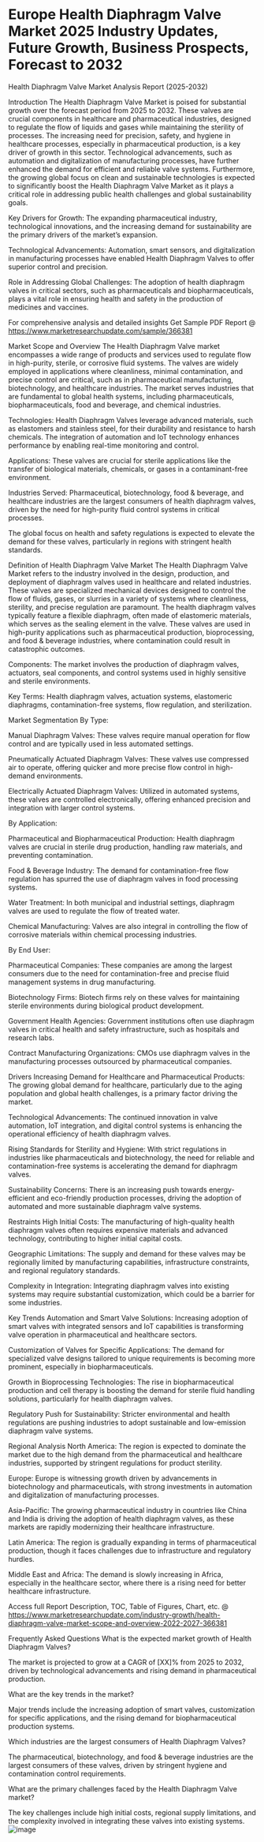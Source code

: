 # Europe Health Diaphragm Valve Market 2025 Industry Updates, Future Growth, Business Prospects, Forecast to 2032
Health Diaphragm Valve Market Analysis Report (2025-2032)

Introduction
The Health Diaphragm Valve Market is poised for substantial growth over the forecast period from 2025 to 2032. These valves are crucial components in healthcare and pharmaceutical industries, designed to regulate the flow of liquids and gases while maintaining the sterility of processes. The increasing need for precision, safety, and hygiene in healthcare processes, especially in pharmaceutical production, is a key driver of growth in this sector. Technological advancements, such as automation and digitalization of manufacturing processes, have further enhanced the demand for efficient and reliable valve systems. Furthermore, the growing global focus on clean and sustainable technologies is expected to significantly boost the Health Diaphragm Valve Market as it plays a critical role in addressing public health challenges and global sustainability goals.

Key Drivers for Growth: The expanding pharmaceutical industry, technological innovations, and the increasing demand for sustainability are the primary drivers of the market’s expansion.

Technological Advancements: Automation, smart sensors, and digitalization in manufacturing processes have enabled Health Diaphragm Valves to offer superior control and precision.

Role in Addressing Global Challenges: The adoption of health diaphragm valves in critical sectors, such as pharmaceuticals and biopharmaceuticals, plays a vital role in ensuring health and safety in the production of medicines and vaccines.

For comprehensive analysis and detailed insights Get Sample PDF Report @ https://www.marketresearchupdate.com/sample/366381


Market Scope and Overview
The Health Diaphragm Valve market encompasses a wide range of products and services used to regulate flow in high-purity, sterile, or corrosive fluid systems. The valves are widely employed in applications where cleanliness, minimal contamination, and precise control are critical, such as in pharmaceutical manufacturing, biotechnology, and healthcare industries. The market serves industries that are fundamental to global health systems, including pharmaceuticals, biopharmaceuticals, food and beverage, and chemical industries.

Technologies: Health Diaphragm Valves leverage advanced materials, such as elastomers and stainless steel, for their durability and resistance to harsh chemicals. The integration of automation and IoT technology enhances performance by enabling real-time monitoring and control.

Applications: These valves are crucial for sterile applications like the transfer of biological materials, chemicals, or gases in a contaminant-free environment.

Industries Served: Pharmaceutical, biotechnology, food & beverage, and healthcare industries are the largest consumers of health diaphragm valves, driven by the need for high-purity fluid control systems in critical processes.

The global focus on health and safety regulations is expected to elevate the demand for these valves, particularly in regions with stringent health standards.


Definition of Health Diaphragm Valve Market
The Health Diaphragm Valve Market refers to the industry involved in the design, production, and deployment of diaphragm valves used in healthcare and related industries. These valves are specialized mechanical devices designed to control the flow of fluids, gases, or slurries in a variety of systems where cleanliness, sterility, and precise regulation are paramount. The health diaphragm valves typically feature a flexible diaphragm, often made of elastomeric materials, which serves as the sealing element in the valve. These valves are used in high-purity applications such as pharmaceutical production, bioprocessing, and food & beverage industries, where contamination could result in catastrophic outcomes.

Components: The market involves the production of diaphragm valves, actuators, seal components, and control systems used in highly sensitive and sterile environments.

Key Terms: Health diaphragm valves, actuation systems, elastomeric diaphragms, contamination-free systems, flow regulation, and sterilization.


Market Segmentation
By Type:

Manual Diaphragm Valves: These valves require manual operation for flow control and are typically used in less automated settings.

Pneumatically Actuated Diaphragm Valves: These valves use compressed air to operate, offering quicker and more precise flow control in high-demand environments.

Electrically Actuated Diaphragm Valves: Utilized in automated systems, these valves are controlled electronically, offering enhanced precision and integration with larger control systems.

By Application:

Pharmaceutical and Biopharmaceutical Production: Health diaphragm valves are crucial in sterile drug production, handling raw materials, and preventing contamination.

Food & Beverage Industry: The demand for contamination-free flow regulation has spurred the use of diaphragm valves in food processing systems.

Water Treatment: In both municipal and industrial settings, diaphragm valves are used to regulate the flow of treated water.

Chemical Manufacturing: Valves are also integral in controlling the flow of corrosive materials within chemical processing industries.

By End User:

Pharmaceutical Companies: These companies are among the largest consumers due to the need for contamination-free and precise fluid management systems in drug manufacturing.

Biotechnology Firms: Biotech firms rely on these valves for maintaining sterile environments during biological product development.

Government Health Agencies: Government institutions often use diaphragm valves in critical health and safety infrastructure, such as hospitals and research labs.

Contract Manufacturing Organizations: CMOs use diaphragm valves in the manufacturing processes outsourced by pharmaceutical companies.


Drivers
Increasing Demand for Healthcare and Pharmaceutical Products: The growing global demand for healthcare, particularly due to the aging population and global health challenges, is a primary factor driving the market.

Technological Advancements: The continued innovation in valve automation, IoT integration, and digital control systems is enhancing the operational efficiency of health diaphragm valves.

Rising Standards for Sterility and Hygiene: With strict regulations in industries like pharmaceuticals and biotechnology, the need for reliable and contamination-free systems is accelerating the demand for diaphragm valves.

Sustainability Concerns: There is an increasing push towards energy-efficient and eco-friendly production processes, driving the adoption of automated and more sustainable diaphragm valve systems.


Restraints
High Initial Costs: The manufacturing of high-quality health diaphragm valves often requires expensive materials and advanced technology, contributing to higher initial capital costs.

Geographic Limitations: The supply and demand for these valves may be regionally limited by manufacturing capabilities, infrastructure constraints, and regional regulatory standards.

Complexity in Integration: Integrating diaphragm valves into existing systems may require substantial customization, which could be a barrier for some industries.


Key Trends
Automation and Smart Valve Solutions: Increasing adoption of smart valves with integrated sensors and IoT capabilities is transforming valve operation in pharmaceutical and healthcare sectors.

Customization of Valves for Specific Applications: The demand for specialized valve designs tailored to unique requirements is becoming more prominent, especially in biopharmaceuticals.

Growth in Bioprocessing Technologies: The rise in biopharmaceutical production and cell therapy is boosting the demand for sterile fluid handling solutions, particularly for health diaphragm valves.

Regulatory Push for Sustainability: Stricter environmental and health regulations are pushing industries to adopt sustainable and low-emission diaphragm valve systems.


Regional Analysis
North America: The region is expected to dominate the market due to the high demand from the pharmaceutical and healthcare industries, supported by stringent regulations for product sterility.

Europe: Europe is witnessing growth driven by advancements in biotechnology and pharmaceuticals, with strong investments in automation and digitalization of manufacturing processes.

Asia-Pacific: The growing pharmaceutical industry in countries like China and India is driving the adoption of health diaphragm valves, as these markets are rapidly modernizing their healthcare infrastructure.

Latin America: The region is gradually expanding in terms of pharmaceutical production, though it faces challenges due to infrastructure and regulatory hurdles.

Middle East and Africa: The demand is slowly increasing in Africa, especially in the healthcare sector, where there is a rising need for better healthcare infrastructure.

Access full Report Description, TOC, Table of Figures, Chart, etc. @ https://www.marketresearchupdate.com/industry-growth/health-diaphragm-valve-market-scope-and-overview-2022-2027-366381


Frequently Asked Questions
What is the expected market growth of Health Diaphragm Valves?

The market is projected to grow at a CAGR of [XX]% from 2025 to 2032, driven by technological advancements and rising demand in pharmaceutical production.

What are the key trends in the market?

Major trends include the increasing adoption of smart valves, customization for specific applications, and the rising demand for biopharmaceutical production systems.

Which industries are the largest consumers of Health Diaphragm Valves?

The pharmaceutical, biotechnology, and food & beverage industries are the largest consumers of these valves, driven by stringent hygiene and contamination control requirements.

What are the primary challenges faced by the Health Diaphragm Valve market?

The key challenges include high initial costs, regional supply limitations, and the complexity involved in integrating these valves into existing systems.![image](https://github.com/user-attachments/assets/0beab143-0d5f-4936-86be-e4a554fcd169)
